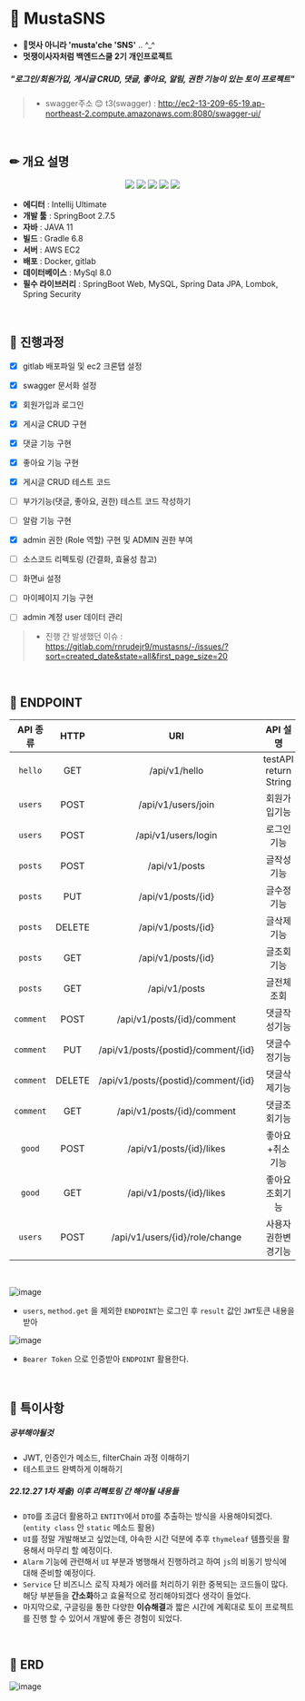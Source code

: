 # 📑 MustaSNS
* 🦁**멋사 아니라 'musta'che 'SNS'** ..  ^_^
* **멋쟁이사자처럼 백엔드스쿨 2기 개인프로젝트**

##### <div align = "center" logoColor="green"> "로그인/회원가입, 게시글 CRUD, 댓글, 좋아요, 알림, 권한 기능이 있는 토이 프로젝트" </div>


> * swagger주소 😊 t3(swagger) : http://ec2-13-209-65-19.ap-northeast-2.compute.amazonaws.com:8080/swagger-ui/
    
<br>

## ✏ 개요 설명
<div align="center">
 <img src="https://img.shields.io/badge/SpringBoot-6DB33F.svg?logo=Spring-Boot&logoColor=white" />
 <img src="https://img.shields.io/badge/SpringSecurity-6DB33F.svg?logo=Spring-Security&logoColor=white" />
 <img src="https://img.shields.io/badge/MySQL-3776AB.svg?logo=MySql&logoColor=white" />
 <img src="https://img.shields.io/badge/Docker-2496ED.svg?logo=Docker&logoColor=white" />
 <img src="https://img.shields.io/badge/AmazonEC2-FF9900.svg?logo=Amazon-EC2&logoColor=white" />
</div>

* **에디터** : Intellij Ultimate
* **개발 툴** : SpringBoot 2.7.5
* **자바** : JAVA 11
* **빌드** : Gradle 6.8
* **서버** : AWS EC2
* **배포** : Docker, gitlab
* **데이터베이스** : MySql 8.0
* **필수 라이브러리** : SpringBoot Web, MySQL, Spring Data JPA, Lombok, Spring Security

<br>

## 🎨 진행과정

- [x] gitlab 배포파일 및 ec2 크론탭 설정
- [x] swagger 문서화 설정
- [x] 회원가입과 로그인  
- [x] 게시글 CRUD 구현
- [x] 댓글 기능 구현
- [x] 좋아요 기능 구현
- [x] 게시글 CRUD 테스트 코드
- [ ] 부가기능(댓글, 좋아요, 권한) 테스트 코드 작성하기 
- [ ] 알람 기능 구현
- [x] admin 권한 (Role 역할) 구현 및 ADMIN 권한 부여
- [ ] 소스코드 리펙토링 (간결화, 효율성 참고)
- [ ] 화면ui 설정 
- [ ] 마이페이지 기능 구현
- [ ] admin 계정 user 데이터 관리
 

> * 진행 간 발생했던 이슈 : https://gitlab.com/rnrudejr9/mustasns/-/issues/?sort=created_date&state=all&first_page_size=20

<br>

## 🎯 ENDPOINT


|API 종류|HTTP|URI|API 설명|
|:-----:|:------------------:|:-----------------------------:|:-----------------------------:|
| `hello` | GET | /api/v1/hello | testAPI return String |
| `users` | POST | /api/v1/users/join | 회원가입기능 |
| `users` | POST | /api/v1/users/login | 로그인기능 |
| `posts` | POST | /api/v1/posts | 글작성기능 |
| `posts` | PUT | /api/v1/posts/{id} | 글수정기능 |
| `posts` | DELETE | /api/v1/posts/{id} | 글삭제기능 |
| `posts` | GET | /api/v1/posts/{id} | 글조회기능 |
| `posts` | GET | /api/v1/posts | 글전체조회 |
| `comment` | POST | /api/v1/posts/{id}/comment | 댓글작성기능 |
| `comment` | PUT | /api/v1/posts/{postid}/comment/{id} | 댓글수정기능 |
| `comment` | DELETE | /api/v1/posts/{postid}/comment/{id} | 댓글삭제기능 |
| `comment` | GET | /api/v1/posts/{id}/comment | 댓글조회기능 |
| `good` | POST | /api/v1/posts/{id}/likes | 좋아요+취소기능 |
| `good` | GET | /api/v1/posts/{id}/likes | 좋아요조회기능 |
| `users` | POST | /api/v1/users/{id}/role/change | 사용자권한변경기능 |

<br>

![image](https://user-images.githubusercontent.com/49141751/209741337-49e7fe52-abb9-4c40-b6d1-525c3ab4d152.png)

* `users`, `method.get` 을 제외한 `ENDPOINT`는 로그인 후 `result` 값인 `JWT`토큰 내용을 받아 

![image](https://user-images.githubusercontent.com/49141751/209741359-80f5d3c0-01cc-4f61-a895-d2985c343ebe.png)

* `Bearer Token` 으로 인증받아 `ENDPOINT` 활용한다.

<br>

## 📢 특이사항

##### 공부해야될것

* JWT, 인증인가 메소드, filterChain 과정 이해하기
* 테스트코드 완벽하게 이해하기

##### 22.12.27 1차 제출) 이후 리펙토링 간 해야될 내용들

* `DTO`를 조금더 활용하고 `ENTITY`에서 `DTO`를 추출하는 방식을 사용해야되겠다. (`entity class` 안 `static` 메소드 활용)
* `UI`를 정말 개발해보고 싶었는데, 야속한 시간 덕분에 추후 `thymeleaf` 템플릿을 활용해서 마무리 할 예정이다.
* `Alarm` 기능에 관련해서 `UI` 부분과 병행해서 진행하려고 하여 `js`의 비동기 방식에 대해 준비할 예정이다.
* `Service` 단 비즈니스 로직 자체가 에러를 처리하기 위한 중복되는 코드들이 많다. 해당 부분들을 **간소화**하고 효율적으로 정리해야되겠다 생각이 들었다.
* 마지막으로, 구글링을 통한 다양한 **이슈해결**과 짧은 시간에 계획대로 토이 프로젝트를 진행 할 수 있어서 개발에 좋은 경험이 되었다.

<br>

## 🚀 ERD

![image](https://user-images.githubusercontent.com/49141751/209630586-be6fa917-368e-45c0-9a3b-d0713e9ace80.png)
